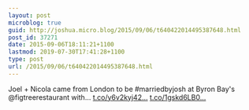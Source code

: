 ```yaml
---
layout: post
microblog: true
guid: http://joshua.micro.blog/2015/09/06/t640422014495387648.html
post_id: 37271
date: 2015-09-06T18:11:21+1100
lastmod: 2019-07-30T17:41:28+1100
type: post
url: /2015/09/06/t640422014495387648.html
---
```

Joel + Nicola came from London to be #marriedbyjosh at Byron Bay's @figtreerestaurant with… [t.co/y6v2kyj42...](http://t.co/y6v2kyj42J) [t.co/1gskd6LB0...](http://t.co/1gskd6LB0v)
